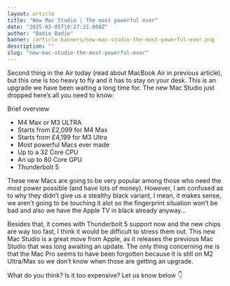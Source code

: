 ```yaml
---
layout: article
title: "New Mac Studio | The most powerful ever"
date: "2025-03-05T19:27:31.000Z"
author: "Badie Badie"
banner: /article-banners/new-mac-studio-the-most-powerful-ever.png
description: ""
slug: "new-mac-studio-the-most-powerful-ever"
---
```



Second thing in the Air today (read about MacBook Air in previous article), but this one is too heavy to fly and it has to stay on your desk. This is an upgrade we have been waiting a long time for. The new Mac Studio just dropped here’s all you need to know:

Brief overview

* M4 Max or M3 ULTRA
* Starts from £2,099 for M4 Max 
* Starts from £4,199 for M3 Ultra
* Most powerful Macs ever made
* Up to a 32 Core CPU
* An up to 80 Core GPU
* Thunderbolt 5


These new Macs are going to be very popular among those who need the most power possible (and have lots of money). However, I am confused as to why they didn’t give us a stealthy black variant, I mean, it makes sense, we aren’t going to be touching it alot so the fingerprint situation won’t be bad and also we have the Apple TV in black already anyway…

Besides that, it comes with Thunderbolt 5 support now and the new chips are way too fast, I think it would be difficult to stress them out. This new Mac Studio is a great move from Apple, as it releases the previous Mac Studio that was long awaiting an update. The only thing concerning me is that the Mac Pro seems to have been forgotten because it is still on M2 Ultra/Max so we don’t know when those are getting an upgrade.


What do you think? Is it too expensive? Let us know below 👇 
